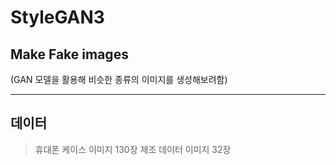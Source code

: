 # StyleGAN3

## Make Fake images  

(GAN 모델을 활용해 비슷한 종류의 이미지를 생성해보려함)  

------------------------------------------------------------------------------------------
## 데이터  

> 휴대폰 케이스 이미지 130장
> 제조 데이터 이미지 32장 
